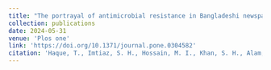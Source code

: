 ```yaml
---
title: "The portrayal of antimicrobial resistance in Bangladeshi newspapers during 2010–2021: Toward understanding the narrative"
collection: publications
date: 2024-05-31
venue: 'Plos one'
link: 'https://doi.org/10.1371/journal.pone.0304582'
citation: 'Haque, T., Imtiaz, S. H., Hossain, M. I., Khan, S. H., Alam, M. M., Alam, Z., ... & Hassan, M. Z. (2024). The portrayal of antimicrobial resistance in Bangladeshi newspapers during 2010–2021: Toward understanding the narrative. Plos one, 19(5), e0304582.'
---
```

